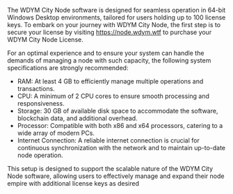 The WDYM City Node software is designed for seamless operation in 64-bit Windows Desktop environments, tailored for users holding up to 100 license keys. To embark on your journey with WDYM City Node, the first step is to secure your license by visiting https://node.wdym.wtf to purchase your WDYM City Node License.

For an optimal experience and to ensure your system can handle the demands of managing a node with such capacity, the following system specifications are strongly recommended: 

* RAM: At least 4 GB to efficiently manage multiple operations and transactions. 
* CPU: A minimum of 2 CPU cores to ensure smooth processing and responsiveness. 
* Storage: 30 GB of available disk space to accommodate the software, blockchain data, and additional overhead. 
* Processor: Compatible with both x86 and x64 processors, catering to a wide array of modern PCs. 
* Internet Connection: A reliable internet connection is crucial for continuous synchronization with the network and to maintain up-to-date node operation. 

This setup is designed to support the scalable nature of the WDYM City Node software, allowing users to effectively manage and expand their node empire with additional license keys as desired
